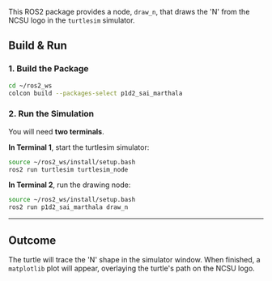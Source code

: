 
This ROS2 package provides a node, `draw_n`, that draws the 'N' from the NCSU logo in the `turtlesim` simulator.

## Build & Run

### 1. Build the Package

```bash
cd ~/ros2_ws
colcon build --packages-select p1d2_sai_marthala
````

### 2. Run the Simulation

You will need **two terminals**.

**In Terminal 1**, start the turtlesim simulator:

```bash
source ~/ros2_ws/install/setup.bash
ros2 run turtlesim turtlesim_node
```

**In Terminal 2**, run the drawing node:

```bash
source ~/ros2_ws/install/setup.bash
ros2 run p1d2_sai_marthala draw_n
```

---

## Outcome

The turtle will trace the 'N' shape in the simulator window.
When finished, a `matplotlib` plot will appear, overlaying the turtle's path on the NCSU logo.

